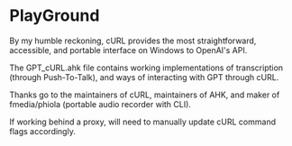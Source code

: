 # PlayGround
By my humble reckoning, cURL provides the most straightforward, accessible, and portable interface on Windows to OpenAI's API.

The GPT_cURL.ahk file contains working implementations of transcription (through Push-To-Talk), and ways of interacting with GPT through cURL.

Thanks go to the maintainers of cURL, maintainers of AHK, and maker of fmedia/phiola (portable audio recorder with CLI).

If working behind a proxy, will need to manually update cURL command flags accordingly.

